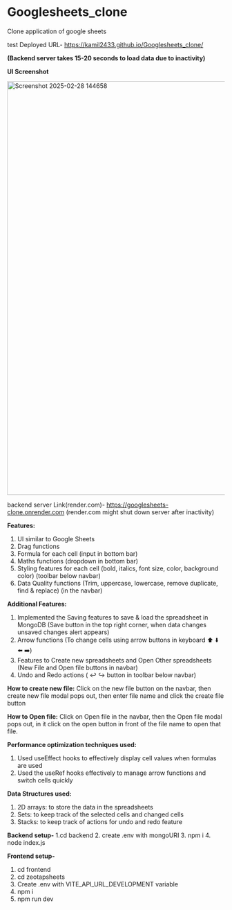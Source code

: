 # Googlesheets_clone
Clone application of google sheets

test Deployed URL- https://kamil2433.github.io/Googlesheets_clone/

**(Backend server takes 15-20 seconds to load data due to inactivity)**


**UI Screenshot**

<img width="955" alt="Screenshot 2025-02-28 144658" src="https://github.com/user-attachments/assets/c99522c6-3f62-4c24-9dec-2dcd28fac079" />

backend server Link(render.com)- https://googlesheets-clone.onrender.com  (render.com might shut down server after inactivity)

**Features:**
1. UI similar to Google Sheets 
2. Drag functions 
3. Formula for each cell  (input in bottom bar)
4. Maths functions (dropdown in bottom bar)
5. Styling features for each cell (bold, italics, font size, color, background color) (toolbar below navbar)
6. Data Quality functions (Trim, uppercase, lowercase, remove duplicate, find & 
replace)  (in the navbar)

**Additional Features:**
1. Implemented the Saving features to save & load the spreadsheet in MongoDB  (Save button in the top right corner, when data changes unsaved changes alert appears)
2. Arrow functions (To change cells using arrow buttons in keyboard ⬆️ ⬇️ ⬅️ ➡️) 
3. Features to Create new spreadsheets and Open Other spreadsheets (New File and Open file buttons in navbar)
4. Undo and Redo actions (  ↩️ ↪️ button in toolbar below navbar)

**How to create new file:**
Click on the new file button on the navbar, then create new file modal pops out, then enter file name and click the create file button

**How to Open file:**
Click on Open file in the navbar, then the Open file modal pops out, in it click on the open button in front of the file name to open that file.

**Performance optimization techniques used:**
1. Used useEffect hooks to effectively display cell values when formulas are used
2. Used the useRef hooks effectively to manage arrow functions and switch cells quickly

**Data Structures used:**
1. 2D arrays: to store the data in the spreadsheets
2. Sets: to keep track of the selected cells and changed cells
3. Stacks: to keep track of actions for undo and redo feature


**Backend setup-**
1.cd backend
2. create .env with mongoURI
3. npm i
4. node index.js

**Frontend setup-**
1. cd frontend
2. cd zeotapsheets
3. Create .env with VITE_API_URL_DEVELOPMENT variable
4. npm i
5. npm run dev
